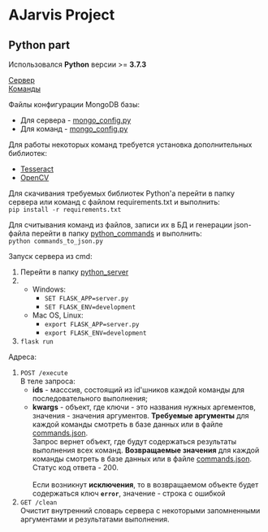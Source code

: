 # AJarvis Project
## Python part

Использовался **Python** версии >= **3.7.3**

[Сервер](./actions/src/main/python_server/) <br>
[Команды](./j-1/src/main/python_commands/)


Файлы конфигурации MongoDB базы: 
- Для сервера - [mongo_config.py](./actions/src/main/python_server/mongo_config.py)
- Для команд - [mongo_config.py](./j-1/src/main/python_commands/mongo_config.py)

Для работы некоторых команд требуется установка дополнительных библиотек:
- [Tesseract](https://github.com/tesseract-ocr/tesseract/wiki)
- [OpenCV](https://docs.opencv.org/3.4/df/d65/tutorial_table_of_content_introduction.html)

Для скачивания требуемых библиотек Python'а перейти в папку сервера или команд с файлом requirements.txt и выполнить: <br>
`pip install -r requirements.txt`

Для считывания команд из файлов, записи их в БД и генерации json-файла перейти в папку [python_commands](./j-1/src/main/python_commands/) и выполнить: <br>
`python commands_to_json.py`

Запуск сервера из cmd:
1. Перейти в папку [python_server](./actions/src/main/python_server/)
2. 
    - Windows:
        - `SET FLASK_APP=server.py`
        - `SET FLASK_ENV=development`
    - Mac OS, Linux:
        - `export FLASK_APP=server.py`
        - `export FLASK_ENV=development`
3. `flask run`

Адреса:
1. `POST /execute`<br>
В теле запроса:
    - **ids** - масссив, состоящий из id'шников каждой команды для последовательного выполнения;
    - **kwargs** - объект, где ключи - это названия нужных аргементов, значения - значения аргументов. **Требуемые аргументы** для каждой команды смотреть в базе данных или в файле [commands.json](./j-1/src/main/python_commands/commands.json).<br>
    Запрос вернет объект, где будут содержаться результаты выполнения всех команд. **Возвращаемые значения** для каждой команды смотреть в базе данных или в файле [commands.json](./j-1/src/main/python_commands/commands.json). Статус код ответа - 200.<br><br>
Если возникнут **исключения**, то в возвращаемом объекте будет содержаться ключ **`error`**, значение - строка с ошибкой
2. `GET /clean`<br>
Очистит внутренний словарь сервера с некоторыми запомненными аргументами и результатами выполнения.
